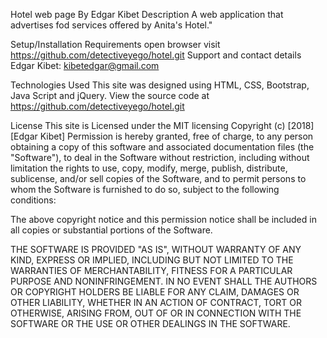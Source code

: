 Hotel web page
By Edgar Kibet
Description
A web application that advertises fod services offered by Anita's Hotel."

Setup/Installation Requirements
open browser
visit https://github.com/detectiveyego/hotel.git
Support and contact details
Edgar Kibet: kibetedgar@gmail.com

Technologies Used
This site was designed using HTML, CSS, Bootstrap, Java Script and jQuery. View the source code at https://github.com/detectiveyego/hotel.git

License
This site is Licensed under the MIT licensing
Copyright (c) [2018] [Edgar Kibet]
Permission is hereby granted, free of charge, to any person obtaining a copy
of this software and associated documentation files (the "Software"), to deal
in the Software without restriction, including without limitation the rights
to use, copy, modify, merge, publish, distribute, sublicense, and/or sell
copies of the Software, and to permit persons to whom the Software is
furnished to do so, subject to the following conditions:

The above copyright notice and this permission notice shall be included in all
copies or substantial portions of the Software.

THE SOFTWARE IS PROVIDED "AS IS", WITHOUT WARRANTY OF ANY KIND, EXPRESS OR
IMPLIED, INCLUDING BUT NOT LIMITED TO THE WARRANTIES OF MERCHANTABILITY,
FITNESS FOR A PARTICULAR PURPOSE AND NONINFRINGEMENT. IN NO EVENT SHALL THE
AUTHORS OR COPYRIGHT HOLDERS BE LIABLE FOR ANY CLAIM, DAMAGES OR OTHER
LIABILITY, WHETHER IN AN ACTION OF CONTRACT, TORT OR OTHERWISE, ARISING FROM,
OUT OF OR IN CONNECTION WITH THE SOFTWARE OR THE USE OR OTHER DEALINGS IN THE
SOFTWARE.
